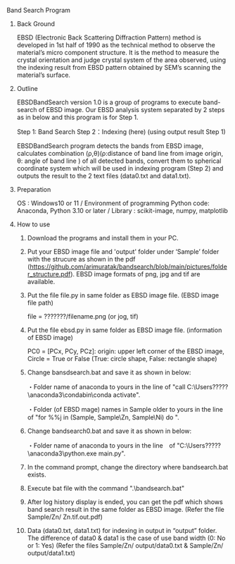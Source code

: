 Band Search Program

1. Back Ground

   EBSD (Electronic Back Scattering Diffraction Pattern) method is developed in 1st half of 1990 as the technical method to observe the material’s micro component structure. It is the method to measure the crystal orientation and judge crystal system of the area observed, using the indexing result from EBSD pattern obtained by SEM’s scanning the material’s surface.

2. Outline

   EBSDBandSearch version 1.0 is a group of programs to execute band-search of EBSD image.
   Our EBSD analysis system separated by 2 steps as in below and this program is for Step 1.

   Step 1: Band Search
   Step 2：Indexing (here) (using output result Step 1)

   EBSDBandSearch program detects the bands from EBSD image, calculates combination (ρ,θ)(ρ:distance of band line from image origin, θ: angle of band line ) of all detected bands, convert them to spherical coordinate system which will be used in indexing program (Step 2) and outputs the result to the 2 text files (data0.txt and data1.txt).

3.	Preparation

  	OS : Windows10 or 11 /
  	Environment of programming Python code: Anaconda, Python 3.10 or later /
  	Library : scikit-image, numpy, matplotlib

5. How to use
   1) Download the programs and install them in your PC.
      
   2) Put your EBSD image file and 'output' folder under ‘Sample’ folder with the strucure as shown in the pdf (https://github.com/arimuratak/bandsearch/blob/main/pictures/folder_structure.pdf). EBSD image formats of png, jpg and tif are available.
      
   3) Put the file file.py in same folder as EBSD image file. (EBSD image file path)
      
      file = ???????/filename.png (or jog, tif)
      
   4) Put the file ebsd.py in same folder as EBSD image file. (information of EBSD image)

      PC0 = [PCx, PCy, PCz]: origin: upper left corner of the EBSD image, Circle = True or False (True: circle shape, False: rectangle shape)

   5) Change bansdsearch.bat and save it as shown in below:

      ・Folder name of anaconda to yours in the line of "call C:\Users\?????\anaconda3\condabin\conda activate".
      
      ・Folder (of EBSD mage) names in Sample older to yours in the line of "for %%j in (Sample, Sample\Zn, Sample\Ni) do ".

   6) Change bandsearch0.bat and save it as shown in below:

      ・Folder name of anaconda to yours in the line　of "C:\Users\?????\anaconda3\python.exe main.py".

   7) In the command prompt, change the directory where bandsearch.bat exists.
   8) Execute bat file with the command ".\bandsearch.bat"
   9) After log history display is ended, you can get the pdf which shows band search result in the same folder as EBSD image. (Refer the file Sample/Zn/ Zn.tif.out.pdf)
   10) Data (data0.txt, data1.txt) for indexing in output in “output” folder. The difference of data0 & data1 is the case of use band width (0: No or 1: Yes) (Refer the files Sample/Zn/ output/data0.txt & Sample/Zn/ output/data1.txt)



